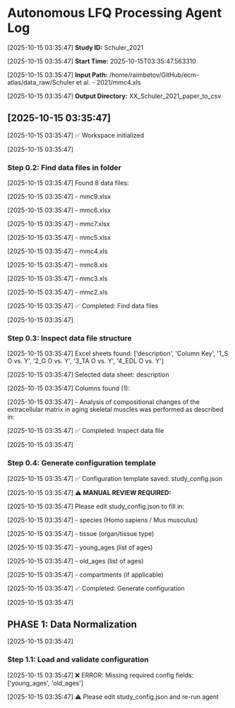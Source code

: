# Autonomous LFQ Processing Agent Log

[2025-10-15 03:35:47] 
**Study ID:** Schuler_2021

[2025-10-15 03:35:47] **Start Time:** 2025-10-15T03:35:47.563310

[2025-10-15 03:35:47] **Input Path:** /home/raimbetov/GitHub/ecm-atlas/data_raw/Schuler et al. - 2021/mmc4.xls

[2025-10-15 03:35:47] **Output Directory:** XX_Schuler_2021_paper_to_csv

[2025-10-15 03:35:47] 
---


[2025-10-15 03:35:47] ✅ Workspace initialized

[2025-10-15 03:35:47] 
### Step 0.2: Find data files in folder

[2025-10-15 03:35:47] Found 8 data files:

[2025-10-15 03:35:47]   - mmc9.xlsx

[2025-10-15 03:35:47]   - mmc6.xlsx

[2025-10-15 03:35:47]   - mmc7.xlsx

[2025-10-15 03:35:47]   - mmc5.xlsx

[2025-10-15 03:35:47]   - mmc4.xls

[2025-10-15 03:35:47]   - mmc8.xls

[2025-10-15 03:35:47]   - mmc3.xls

[2025-10-15 03:35:47]   - mmc2.xls

[2025-10-15 03:35:47] ✅ Completed: Find data files

[2025-10-15 03:35:47] 
### Step 0.3: Inspect data file structure

[2025-10-15 03:35:47] Excel sheets found: ['description', 'Column Key', '1_S O vs. Y', '2_G O vs. Y', '3_TA O vs. Y', '4_EDL O vs. Y']

[2025-10-15 03:35:47] Selected data sheet: description

[2025-10-15 03:35:47] 
Columns found (1):

[2025-10-15 03:35:47]   - Analysis of compositional changes of the extracellular matrix in aging skeletal muscles was performed as described in: 

[2025-10-15 03:35:47] ✅ Completed: Inspect data file

[2025-10-15 03:35:47] 
### Step 0.4: Generate configuration template

[2025-10-15 03:35:47] ✅ Configuration template saved: study_config.json

[2025-10-15 03:35:47] 
⚠️  **MANUAL REVIEW REQUIRED:**

[2025-10-15 03:35:47]    Please edit study_config.json to fill in:

[2025-10-15 03:35:47]    - species (Homo sapiens / Mus musculus)

[2025-10-15 03:35:47]    - tissue (organ/tissue type)

[2025-10-15 03:35:47]    - young_ages (list of ages)

[2025-10-15 03:35:47]    - old_ages (list of ages)

[2025-10-15 03:35:47]    - compartments (if applicable)

[2025-10-15 03:35:47] ✅ Completed: Generate configuration

[2025-10-15 03:35:47] 
## PHASE 1: Data Normalization

[2025-10-15 03:35:47] 
### Step 1.1: Load and validate configuration

[2025-10-15 03:35:47] 
❌ ERROR: Missing required config fields: ['young_ages', 'old_ages']

[2025-10-15 03:35:47] 
⚠️  Please edit study_config.json and re-run agent
